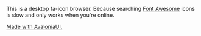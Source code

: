 This is a desktop fa-icon browser.
Because searching [Font Awesome][0] icons is slow and only works when you're online.

[Made with AvaloniaUI.](https://docs.avaloniaui.net)

[0]: https://fontawesome.com/icons
